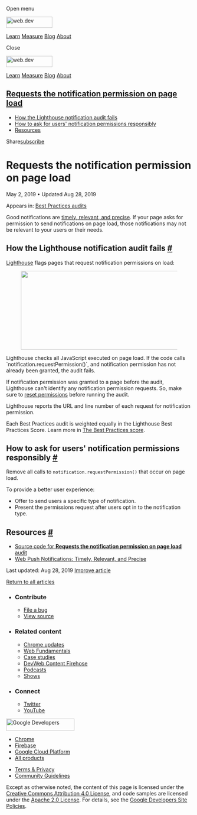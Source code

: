 <span class="w-tooltip w-tooltip--left">Open menu</span>

<a href="/" class="gc-analytics-event header-default__logo-link"><img src="/images/lockup.svg" alt="web.dev" class="header-default__logo" width="125" height="30" /></a>

<a href="/learn/" class="gc-analytics-event header-default__link">Learn</a> <a href="/measure/" class="gc-analytics-event header-default__link">Measure</a> <a href="/blog/" class="gc-analytics-event header-default__link">Blog</a> <a href="/about/" class="gc-analytics-event header-default__link">About</a>

<span class="w-tooltip">Close</span>

<a href="/" class="gc-analytics-event"><img src="/images/lockup.svg" alt="web.dev" class="drawer-default__logo" width="125" height="30" /></a>

<a href="/learn/" class="gc-analytics-event drawer-default__link">Learn</a> <a href="/measure/" class="gc-analytics-event drawer-default__link">Measure</a> <a href="/blog/" class="gc-analytics-event drawer-default__link">Blog</a> <a href="/about/" class="gc-analytics-event drawer-default__link">About</a>

<a href="#requests-the-notification-permission-on-page-load" class="w-toc__header--link">Requests the notification permission on page load</a>
----------------------------------------------------------------------------------------------------------------------------------------------

-   [How the Lighthouse notification audit fails](#how-the-lighthouse-notification-audit-fails)
-   [How to ask for users' notification permissions responsibly](#how-to-ask-for-users'-notification-permissions-responsibly)
-   [Resources](#resources)

Share<a href="/newsletter/" class="gc-analytics-event w-actions__fab w-actions__fab--subscribe"><span>subscribe</span></a>

Requests the notification permission on page load
=================================================

May 2, 2019 <span class="w-author__separator">•</span> Updated Aug 28, 2019

<span class="w-post-signpost__title">Appears in:</span> <a href="/lighthouse-best-practices" class="w-post-signpost__link">Best Practices audits</a>

Good notifications are [timely, relevant, and precise](https://developers.google.com/web/fundamentals/push-notifications/). If your page asks for permission to send notifications on page load, those notifications may not be relevant to your users or their needs.

How the Lighthouse notification audit fails <a href="#how-the-lighthouse-notification-audit-fails" class="w-headline-link">#</a>
--------------------------------------------------------------------------------------------------------------------------------

[Lighthouse](https://developers.google.com/web/tools/lighthouse/) flags pages that request notification permissions on load:

<figure><img src="https://web-dev.imgix.net/image/tcFciHGuF3MxnTr1y5ue01OGLBn2/eKTrQAAdl1v7pQL0GYRc.png?auto=format" class="w-screenshot" sizes="(min-width: 800px) 800px, calc(100vw - 48px)" srcset="https://web-dev.imgix.net/image/tcFciHGuF3MxnTr1y5ue01OGLBn2/eKTrQAAdl1v7pQL0GYRc.png?auto=format&amp;w=200 200w, https://web-dev.imgix.net/image/tcFciHGuF3MxnTr1y5ue01OGLBn2/eKTrQAAdl1v7pQL0GYRc.png?auto=format&amp;w=228 228w, https://web-dev.imgix.net/image/tcFciHGuF3MxnTr1y5ue01OGLBn2/eKTrQAAdl1v7pQL0GYRc.png?auto=format&amp;w=260 260w, https://web-dev.imgix.net/image/tcFciHGuF3MxnTr1y5ue01OGLBn2/eKTrQAAdl1v7pQL0GYRc.png?auto=format&amp;w=296 296w, https://web-dev.imgix.net/image/tcFciHGuF3MxnTr1y5ue01OGLBn2/eKTrQAAdl1v7pQL0GYRc.png?auto=format&amp;w=338 338w, https://web-dev.imgix.net/image/tcFciHGuF3MxnTr1y5ue01OGLBn2/eKTrQAAdl1v7pQL0GYRc.png?auto=format&amp;w=385 385w, https://web-dev.imgix.net/image/tcFciHGuF3MxnTr1y5ue01OGLBn2/eKTrQAAdl1v7pQL0GYRc.png?auto=format&amp;w=439 439w, https://web-dev.imgix.net/image/tcFciHGuF3MxnTr1y5ue01OGLBn2/eKTrQAAdl1v7pQL0GYRc.png?auto=format&amp;w=500 500w, https://web-dev.imgix.net/image/tcFciHGuF3MxnTr1y5ue01OGLBn2/eKTrQAAdl1v7pQL0GYRc.png?auto=format&amp;w=571 571w, https://web-dev.imgix.net/image/tcFciHGuF3MxnTr1y5ue01OGLBn2/eKTrQAAdl1v7pQL0GYRc.png?auto=format&amp;w=650 650w, https://web-dev.imgix.net/image/tcFciHGuF3MxnTr1y5ue01OGLBn2/eKTrQAAdl1v7pQL0GYRc.png?auto=format&amp;w=741 741w, https://web-dev.imgix.net/image/tcFciHGuF3MxnTr1y5ue01OGLBn2/eKTrQAAdl1v7pQL0GYRc.png?auto=format&amp;w=845 845w, https://web-dev.imgix.net/image/tcFciHGuF3MxnTr1y5ue01OGLBn2/eKTrQAAdl1v7pQL0GYRc.png?auto=format&amp;w=964 964w, https://web-dev.imgix.net/image/tcFciHGuF3MxnTr1y5ue01OGLBn2/eKTrQAAdl1v7pQL0GYRc.png?auto=format&amp;w=1098 1098w, https://web-dev.imgix.net/image/tcFciHGuF3MxnTr1y5ue01OGLBn2/eKTrQAAdl1v7pQL0GYRc.png?auto=format&amp;w=1252 1252w, https://web-dev.imgix.net/image/tcFciHGuF3MxnTr1y5ue01OGLBn2/eKTrQAAdl1v7pQL0GYRc.png?auto=format&amp;w=1428 1428w, https://web-dev.imgix.net/image/tcFciHGuF3MxnTr1y5ue01OGLBn2/eKTrQAAdl1v7pQL0GYRc.png?auto=format&amp;w=1600 1600w" width="800" height="213" /></figure>Lighthouse checks all JavaScript executed on page load. If the code calls `notification.requestPermission()`, and notification permission has not already been granted, the audit fails.

If notification permission was granted to a page before the audit, Lighthouse can't identify any notification permission requests. So, make sure to [reset permissions](https://support.google.com/chrome/answer/6148059) before running the audit.

Lighthouse reports the URL and line number of each request for notification permission.

Each Best Practices audit is weighted equally in the Lighthouse Best Practices Score. Learn more in [The Best Practices score](https://developers.google.com/web/tools/lighthouse/v3/scoring#best-practices).

How to ask for users' notification permissions responsibly <a href="#how-to-ask-for-users&#39;-notification-permissions-responsibly" class="w-headline-link">#</a>
------------------------------------------------------------------------------------------------------------------------------------------------------------------

Remove all calls to `notification.requestPermission()` that occur on page load.

To provide a better user experience:

-   Offer to send users a specific type of notification.
-   Present the permissions request after users opt in to the notification type.

Resources <a href="#resources" class="w-headline-link">#</a>
------------------------------------------------------------

-   [Source code for **Requests the notification permission on page load** audit](https://github.com/GoogleChrome/lighthouse/blob/master/lighthouse-core/audits/dobetterweb/notification-on-start.js)
-   [Web Push Notifications: Timely, Relevant, and Precise](https://developers.google.com/web/fundamentals/push-notifications/)

<span class="w-mr--sm">Last updated: Aug 28, 2019 </span>[Improve article](https://github.com/GoogleChrome/web.dev/blob/master/src/site/content/en/lighthouse-best-practices/notification-on-start/index.md)

<a href="/lighthouse-best-practices" class="gc-analytics-event w-article-navigation__link w-article-navigation__link--back w-article-navigation__link--single">Return to all articles</a>

-   ### Contribute

    -   <a href="https://github.com/GoogleChrome/web.dev/issues/new?assignees=&amp;labels=bug&amp;template=bug_report.md&amp;title=" class="w-footer__linkbox-link">File a bug</a>
    -   <a href="https://github.com/googlechrome/web.dev" class="w-footer__linkbox-link">View source</a>

-   ### Related content

    -   <a href="https://blog.chromium.org/" class="w-footer__linkbox-link">Chrome updates</a>
    -   <a href="https://developers.google.com/web/" class="w-footer__linkbox-link">Web Fundamentals</a>
    -   <a href="https://developers.google.com/web/showcase/" class="w-footer__linkbox-link">Case studies</a>
    -   <a href="https://devwebfeed.appspot.com/" class="w-footer__linkbox-link">DevWeb Content Firehose</a>
    -   <a href="/podcasts/" class="w-footer__linkbox-link">Podcasts</a>
    -   <a href="/shows/" class="w-footer__linkbox-link">Shows</a>

-   ### Connect

    -   <a href="https://www.twitter.com/ChromiumDev" class="w-footer__linkbox-link">Twitter</a>
    -   <a href="https://www.youtube.com/user/ChromeDevelopers" class="w-footer__linkbox-link">YouTube</a>

<a href="https://developers.google.com/" class="w-footer__utility-logo-link"><img src="/images/lockup-color.png" alt="Google Developers" class="w-footer__utility-logo" width="185" height="33" /></a>

-   <a href="https://developer.chrome.com/" class="w-footer__utility-link">Chrome</a>
-   <a href="https://firebase.google.com/" class="w-footer__utility-link">Firebase</a>
-   <a href="https://cloud.google.com/" class="w-footer__utility-link">Google Cloud Platform</a>
-   <a href="https://developers.google.com/products" class="w-footer__utility-link">All products</a>

<!-- -->

-   <a href="https://policies.google.com/" class="w-footer__utility-link">Terms &amp; Privacy</a>
-   <a href="/community-guidelines/" class="w-footer__utility-link">Community Guidelines</a>

Except as otherwise noted, the content of this page is licensed under the [Creative Commons Attribution 4.0 License](https://creativecommons.org/licenses/by/4.0/), and code samples are licensed under the [Apache 2.0 License](https://www.apache.org/licenses/LICENSE-2.0). For details, see the [Google Developers Site Policies](https://developers.google.com/terms/site-policies).
